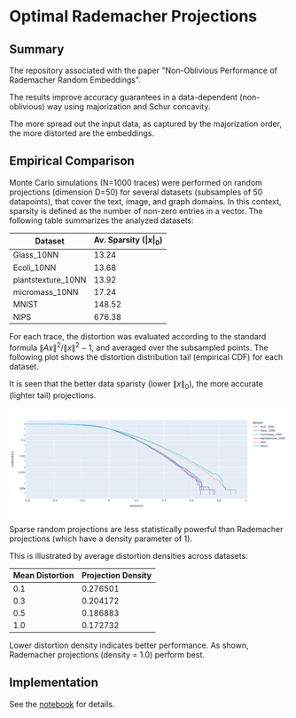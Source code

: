 # Optimal Rademacher Projections

## Summary

The repository associated with the paper "Non-Oblivious Performance of Rademacher Random Embeddings".

The results improve accuracy guarantees in a data-dependent (non-oblivious) way using majorization and Schur concavity.

The more spread out the input data, as captured by the majorization order, the more distorted are the embeddings.

## Empirical Comparison

Monte Carlo simulations (N=1000 traces) were performed on random projections (dimension D=50) for several datasets (subsamples of 50 datapoints), that cover the text, image, and graph domains. In this context, sparsity is defined as the number of non-zero entries in a vector. The following table summarizes the analyzed datasets:

| Dataset | Av. Sparsity ($\|x\|_0$) |
|---------|----------|
| Glass_10NN | 13.24 |
| Ecoli_10NN | 13.68 |
| plantstexture_10NN | 13.92 |
| micromass_10NN | 17.24 |
| MNIST | 148.52 |
| NIPS | 676.38 |

For each trace, the distortion was evaluated according to the standard formula $\|A x\|^2 / \|x\|^2-1$, and averaged over the subsampled points.
The following plot shows the distortion distribution tail (empirical CDF) for each dataset. 

It is seen that the better data sparisty (lower $\|x\|_0$), the more accurate (lighter tail) projections.

<img src="./distortion_comparison.png">

Sparse random projections are less statistically powerful than Rademacher projections (which have a density parameter of 1). 

This is illustrated by average distortion densities across datasets:

| Mean Distortion | Projection Density |
|------------|---------|
| 0.1 | 0.276501 |
| 0.3 | 0.204172 |
| 0.5 | 0.186883 |
| 1.0 | 0.172732 |

Lower distortion density indicates better performance. As shown, Rademacher projections (density = 1.0) perform best.

## Implementation

See the [notebook](./notebooks/OptimalRademacherEmbeddings.ipynb) for details.
